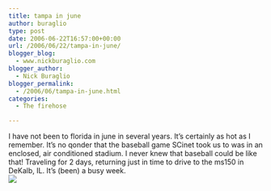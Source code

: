 ```yaml
---
title: tampa in june
author: buraglio
type: post
date: 2006-06-22T16:57:00+00:00
url: /2006/06/22/tampa-in-june/
blogger_blog:
  - www.nickburaglio.com
blogger_author:
  - Nick Buraglio
blogger_permalink:
  - /2006/06/tampa-in-june.html
categories:
  - The firehose

---
```

I have not been to florida in june in several years. It&#8217;s certainly as hot as I remember. It&#8217;s no qonder that the baseball game SCinet took us to was in an enclosed, air conditioned stadium. I never knew that baseball could be like that! Traveling for 2 days, returning just in time to drive to the ms150 in DeKalb, IL. It&#8217;s (been) a busy week.  
![][1]

 [1]: http://www.nickburaglio.com/images/Photo_062106_004.jpg